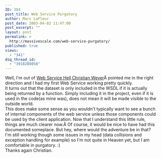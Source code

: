 ```yaml
---
ID: 384
post_title: Web Service Purgatory
author: Marc LaFleur
post_date: 2003-04-02 11:47:00
post_excerpt: ""
layout: post
permalink: >
  http://massivescale.com/web-service-purgatory/
published: true
views:
  - "341"
dsq_thread_id:
  - "3918288058"
---
```

<p class="MsoNormal" style="margin: 0in 0in 0pt;">Well, I'm out of <a href="http://massivescale.azurewebsites.net/?p=383">Web Service Hell</a>.<a href="http://dotnetweblogs.com/cweyer/">Christian Weyer</a>Â pointed me in the right direction and I had my first Web Service working pretty quickly.</p>
<p class="MsoNormal" style="margin: 0in 0in 0pt;"></p>
<p class="MsoNormal" style="margin: 0in 0in 0pt;">It turns out that the dataset is only included in the WSDL if it is actually being returned by a function. Simply including it in the project, even if it is used in the code(as mine was), does not mean it will be made visible to the outside world.</p>
<p class="MsoNormal" style="margin: 0in 0in 0pt;"></p>
<p class="MsoNormal" style="margin: 0in 0in 0pt;">This does make some sense as you wouldn't typically want to see a bunch of internal components of the web service unless those components could be used by the client application. Now that I understand this little rule, things are much clearer now.Â Of course, it would be nice to have had this documented someplace. But hey, where would the adventure be in that?</p>
<p class="MsoNormal" style="margin: 0in 0in 0pt;">
I'm still working though some issues in my head (data collisions and exception handling for example) so I'm not quite in Heaven yet, but I am comfortable in purgatory. :)</p>
<p class="MsoNormal" style="margin: 0in 0in 0pt;">
Thanks again Christian.</p>